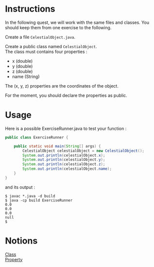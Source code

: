 # Instructions

In the following quest, we will work with the same files and classes. You should keep them from one exercise to the following.

Create a file `CelestialObject.java`.

Create a public class named `CelestialObject`.  
The class must contains four properties : 
* x (double)
* y (double)
* z (double)
* name (String)

The (x, y, z) properties are the coordinates of the object.

For the moment, you should declare the properties as public.

# Usage

Here is a possible ExerciseRunner.java to test your function :

```java
public class ExerciseRunner {

    public static void main(String[] args) {
        CelestialObject celestialObject = new CelestialObject();
        System.out.println(celestialObject.x);
        System.out.println(celestialObject.y);
        System.out.println(celestialObject.z);
        System.out.println(celestialObject.name);
    }
}
```

and its output :
```shell
$ javac *.java -d build
$ java -cp build ExerciseRunner 
0.0
0.0
0.0
null
$ 
```

# Notions
[Class](https://docs.oracle.com/javase/tutorial/java/javaOO/classdecl.html)  
[Property](https://docs.oracle.com/javase/tutorial/java/javaOO/variables.html)  